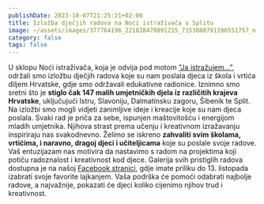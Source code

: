 ```yaml
---
publishDate: 2023-10-07T21:25:21+02:00
title: Izložba dječjih radova na Noći istraživača u Splitu
image: ~/assets/images/377764196_221828470891215_7153880791196551757_n.jpg
category: false
tags: false
---
```

U sklopu Noći istraživača, koja je odvija pod motom ["Ja istražujem..."](https://www.facebook.com/jaistrazujem), održali smo izložbu dječjih radova koje su nam poslala djeca iz škola i vrtića diljem Hrvatske, gdje smo održavali edukativne radionice. Iznimno smo sretni što je **stiglo čak 147 malih umjetničkih djela iz različitih krajeva Hrvatske**, uključujući Istru, Slavoniju, Dalmatinsku zagoru, Šibenik te Split.
Na izložbi smo mogli vidjeti zanimljive ideje i kreacije koje su nam djeca poslala. Svaki rad je priča za sebe, ispunjen maštovitošću i energijom mladih umjetnika. Njihova strast prema učenju i kreativnom izražavanju inspiriraju nas svakodnevno.
Želimo se iskreno **zahvaliti svim školama, vrtićima, i naravno, dragoj djeci i učiteljicama** koje su poslale svoje radove. Vaš entuzijazam nas motivira da nastavimo s radom na projektima koji potiču radoznalost i kreativnost kod djece.
Galerija svih pristiglih radova dostupna je na našoj [Facebook stranici](https://www.facebook.com/morebuducnosti/posts/pfbid02vm5ZjytcgL9nPWQvkHDD5eT8oEm2UCw5Uwr2Nk3upQMQ62ZkvyzczBBWLiUeQAbxl?__cft__[0]=AZVVBx4QKF70mVhTcwO5_gvr4Eu_wFdPfCO0aA_N5Pu7rvvzvuZqwqCM2KkdWbrRhzhYa7S1UCsCnM-EHudtubCGpvEEHiDIMM2r-By60-XiYTMqDD73yLlEv7A-1wkI5nliHKJKvLU_0vIAGZ1lRRhrTDWVeA5DUfwGytKfBksoM3I_fR65nlNJGez3FIcz-VM&__tn__=%2CO%2CP-R), gdje imate priliku do 13. listopada izabrati svoje favorite lajkanjem. Vaša podrška će pomoći odabrati najbolje radove, a najvažnije, pokazati će djeci koliko cijenimo njihov trud i kreativnost.